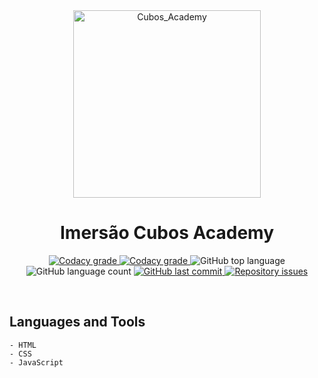 <!-- PROJECT LOGO AND TITLE-->
<div align='center'>
  <img
    src="https://cubos.academy/assets/images/logo-main.png"
    alt="Cubos_Academy"
    width="300px"
  />
</div>

<h1 align="center">
    Imersão Cubos Academy
</h1>

<!-- PROJECT SHIELDS -->
<p align="center">
  <a href="https://app.codacy.com/app/rafrausino/cubos_imersao?utm_source=github.com&utm_medium=referral&utm_content=rafrausino/cubos_imersao&utm_campaign=Badge_Grade_Dashboard">
    <img alt="Codacy grade" src="https://api.codacy.com/project/badge/Grade/d20792ff896d4ab2981307d37e88c19f">
  </a>

  <a href="https://travis-ci.org/dbader/node-datadog-metrics">
    <img alt="Codacy grade" src="https://img.shields.io/travis/dbader/node-datadog-metrics/master.svg?style=flat-square">
  </a>

  <img alt="GitHub top language" src="https://img.shields.io/github/languages/top/rafrausino/cubos_imersao.svg">

  <img alt="GitHub language count" src="https://img.shields.io/github/languages/count/rafrausino/cubos_imersao.svg">

  <a href="https://github.com/rafrausino/cubos_imersao/commits/master">
    <img alt="GitHub last commit" src="https://img.shields.io/github/last-commit/rafrausino/cubos_imersao.svg">
  </a>

  <a href="https://github.com/rafrausino/cubos_imersao/issues">
    <img alt="Repository issues" src="https://img.shields.io/github/issues/rafrausino/cubos_imersao.svg">
  </a>
</p>

<br />

<!-- PROJECT DESCRIPTION -->

## Languages and Tools

    - HTML
    - CSS
    - JavaScript